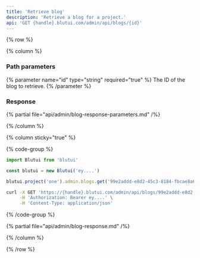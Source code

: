 ```yaml
---
title: 'Retrieve blog'
description: 'Retrieve a blog for a project.'
api: 'GET {handle}.blutui.com/admin/api/blogs/{id}'
---
```


{% row %}

{% column %}
### Path parameters

{% parameter name="id" type="string" required="true" %}
The ID of the blog to retrieve.
{% /parameter %}

### Response

{% partial file="api/admin/blog-response-parameters.md" /%}

{% /column %}

{% column sticky="true" %}

{% code-group %}

```ts {% process=false filename="Node.js" %}
import Blutui from 'blutui'

const blutui = new Blutui('ey....')

blutui.project('one').admin.blogs.get('99e2addd-e8d2-45c3-8184-fbcae8a6cf29')
```

```bash {% process=false filename="cURL" %}
curl -X GET 'https://{handle}.blutui.com/admin/api/blogs/99e2addd-e8d2-45c3-8184-fbcae8a6cf29' \
     -H 'Authorization: Bearer ey....' \
     -H 'Content-Type: application/json'
```

{% /code-group %}

{% partial file="api/admin/blog-response.md" /%}

{% /column %}

{% /row %}
